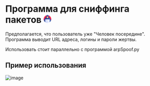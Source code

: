 # Программа для сниффинга пакетов <img align="" src="https://github.com/Maxsmile123/Maxsmile123/blob/333a0368f66c4b37dfefea27ff1833aba50d7ad3/res/hacker.png" height="25px" width="25px">
Предполагается, что пользователь уже "Человек посередине".   
Программа выводит URL адреса, логины и пароли жертвы.  

Использовать стоит параллельно с программой arpSpoof.py
   
## Пример использования
![image](https://user-images.githubusercontent.com/54589783/127738937-3b9f4702-d613-40e8-939e-41f61ac97bef.png)
